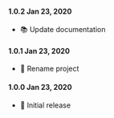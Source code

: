 #### 1.0.2 Jan 23, 2020

- 📚 Update documentation

#### 1.0.1 Jan 23, 2020

- 🎉 Rename project

#### 1.0.0 Jan 23, 2020

- 🎉 Initial release
